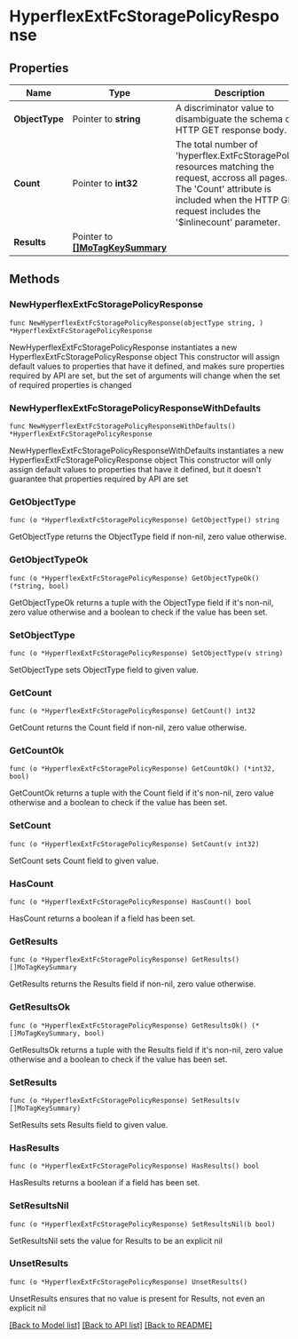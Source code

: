 # HyperflexExtFcStoragePolicyResponse

## Properties

Name | Type | Description | Notes
------------ | ------------- | ------------- | -------------
**ObjectType** | Pointer to **string** | A discriminator value to disambiguate the schema of a HTTP GET response body. | 
**Count** | Pointer to **int32** | The total number of &#39;hyperflex.ExtFcStoragePolicy&#39; resources matching the request, accross all pages. The &#39;Count&#39; attribute is included when the HTTP GET request includes the &#39;$inlinecount&#39; parameter. | [optional] 
**Results** | Pointer to [**[]MoTagKeySummary**](MoTagKeySummary.md) |  | [optional] 

## Methods

### NewHyperflexExtFcStoragePolicyResponse

`func NewHyperflexExtFcStoragePolicyResponse(objectType string, ) *HyperflexExtFcStoragePolicyResponse`

NewHyperflexExtFcStoragePolicyResponse instantiates a new HyperflexExtFcStoragePolicyResponse object
This constructor will assign default values to properties that have it defined,
and makes sure properties required by API are set, but the set of arguments
will change when the set of required properties is changed

### NewHyperflexExtFcStoragePolicyResponseWithDefaults

`func NewHyperflexExtFcStoragePolicyResponseWithDefaults() *HyperflexExtFcStoragePolicyResponse`

NewHyperflexExtFcStoragePolicyResponseWithDefaults instantiates a new HyperflexExtFcStoragePolicyResponse object
This constructor will only assign default values to properties that have it defined,
but it doesn't guarantee that properties required by API are set

### GetObjectType

`func (o *HyperflexExtFcStoragePolicyResponse) GetObjectType() string`

GetObjectType returns the ObjectType field if non-nil, zero value otherwise.

### GetObjectTypeOk

`func (o *HyperflexExtFcStoragePolicyResponse) GetObjectTypeOk() (*string, bool)`

GetObjectTypeOk returns a tuple with the ObjectType field if it's non-nil, zero value otherwise
and a boolean to check if the value has been set.

### SetObjectType

`func (o *HyperflexExtFcStoragePolicyResponse) SetObjectType(v string)`

SetObjectType sets ObjectType field to given value.


### GetCount

`func (o *HyperflexExtFcStoragePolicyResponse) GetCount() int32`

GetCount returns the Count field if non-nil, zero value otherwise.

### GetCountOk

`func (o *HyperflexExtFcStoragePolicyResponse) GetCountOk() (*int32, bool)`

GetCountOk returns a tuple with the Count field if it's non-nil, zero value otherwise
and a boolean to check if the value has been set.

### SetCount

`func (o *HyperflexExtFcStoragePolicyResponse) SetCount(v int32)`

SetCount sets Count field to given value.

### HasCount

`func (o *HyperflexExtFcStoragePolicyResponse) HasCount() bool`

HasCount returns a boolean if a field has been set.

### GetResults

`func (o *HyperflexExtFcStoragePolicyResponse) GetResults() []MoTagKeySummary`

GetResults returns the Results field if non-nil, zero value otherwise.

### GetResultsOk

`func (o *HyperflexExtFcStoragePolicyResponse) GetResultsOk() (*[]MoTagKeySummary, bool)`

GetResultsOk returns a tuple with the Results field if it's non-nil, zero value otherwise
and a boolean to check if the value has been set.

### SetResults

`func (o *HyperflexExtFcStoragePolicyResponse) SetResults(v []MoTagKeySummary)`

SetResults sets Results field to given value.

### HasResults

`func (o *HyperflexExtFcStoragePolicyResponse) HasResults() bool`

HasResults returns a boolean if a field has been set.

### SetResultsNil

`func (o *HyperflexExtFcStoragePolicyResponse) SetResultsNil(b bool)`

 SetResultsNil sets the value for Results to be an explicit nil

### UnsetResults
`func (o *HyperflexExtFcStoragePolicyResponse) UnsetResults()`

UnsetResults ensures that no value is present for Results, not even an explicit nil

[[Back to Model list]](../README.md#documentation-for-models) [[Back to API list]](../README.md#documentation-for-api-endpoints) [[Back to README]](../README.md)


